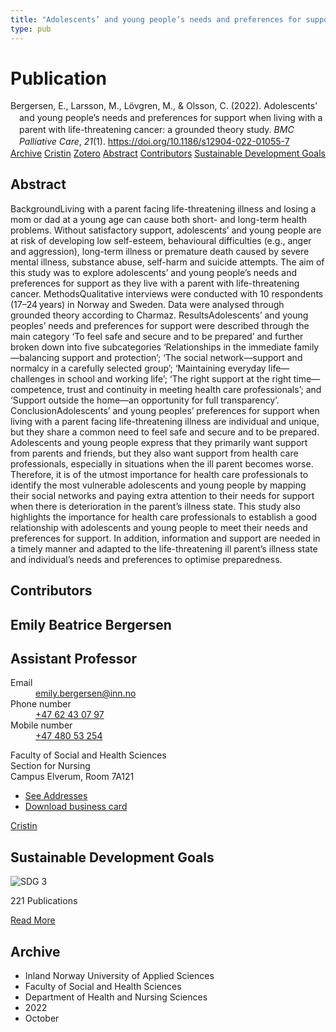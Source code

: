 ```yaml
---
title: "Adolescents’ and young people’s needs and preferences for support when living with a parent with life-threatening cancer: a grounded theory study"
type: pub
---
```

<h1>Publication</h1>
<article id="csl-bib-container-U3PGPJMI" class="csl-bib-container">
  <div class="csl-bib-body" style="line-height: 1.35; padding-left: 1em; text-indent:-1em;">
  <div class="csl-entry">Bergersen, E., Larsson, M., L&#xF6;vgren, M., &amp; Olsson, C. (2022). Adolescents&#x2019; and young people&#x2019;s needs and preferences for support when living with a parent with life-threatening cancer: a grounded theory study. <i>BMC Palliative Care</i>, <i>21</i>(1). <a href="https://doi.org/10.1186/s12904-022-01055-7">https://doi.org/10.1186/s12904-022-01055-7</a></div>
</div>
  <div class="csl-bib-buttons">
    <a href="#taxonomy-article-U3PGPJMI" class="csl-bib-button">Archive</a>
    <a href="https://app.cristin.no/results/show.jsf?id=2062286" alt="Cristin URL" class="csl-bib-button">Cristin</a>
    <a href="http://zotero.org/groups/5022929/items/U3PGPJMI" alt="Zotero URL" class="csl-bib-button">Zotero</a>
    <a href="#abstract-article-U3PGPJMI" class="csl-bib-button">Abstract</a>
    <a href="#contributors-article-U3PGPJMI" class="csl-bib-button">Contributors</a>
    <a href="#sdg-article-U3PGPJMI" class="csl-bib-button">Sustainable Development Goals</a>
  </div>
  <div id="csl-bib-meta-container-U3PGPJMI"></div>
</article>
<div id="csl-bib-meta-U3PGPJMI" class="csl-bib-meta">
  <article id="abstract-article-U3PGPJMI" class="abstract-article">
    <h1>Abstract</h1>
    BackgroundLiving with a parent facing life-threatening illness and losing a mom or dad at a young age can cause both short- and long-term health problems. Without satisfactory support, adolescents’ and young people are at risk of developing low self-esteem, behavioural difficulties (e.g., anger and aggression), long-term illness or premature death caused by severe mental illness, substance abuse, self-harm and suicide attempts. The aim of this study was to explore adolescents’ and young people’s needs and preferences for support as they live with a parent with life-threatening cancer. MethodsQualitative interviews were conducted with 10 respondents (17–24 years) in Norway and Sweden. Data were analysed through grounded theory according to Charmaz. ResultsAdolescents’ and young peoples’ needs and preferences for support were described through the main category ‘To feel safe and secure and to be prepared’ and further broken down into five subcategories ‘Relationships in the immediate family—balancing support and protection’; ‘The social network—support and normalcy in a carefully selected group’; ‘Maintaining everyday life—challenges in school and working life’; ‘The right support at the right time—competence, trust and continuity in meeting health care professionals’; and ‘Support outside the home—an opportunity for full transparency’. ConclusionAdolescents’ and young peoples’ preferences for support when living with a parent facing life-threatening illness are individual and unique, but they share a common need to feel safe and secure and to be prepared. Adolescents and young people express that they primarily want support from parents and friends, but they also want support from health care professionals, especially in situations when the ill parent becomes worse. Therefore, it is of the utmost importance for health care professionals to identify the most vulnerable adolescents and young people by mapping their social networks and paying extra attention to their needs for support when there is deterioration in the parent’s illness state. This study also highlights the importance for health care professionals to establish a good relationship with adolescents and young people to meet their needs and preferences for support. In addition, information and support are needed in a timely manner and adapted to the life-threatening ill parent’s illness state and individual’s needs and preferences to optimise preparedness.
  </article>
  <article id="contributors-article-U3PGPJMI" class="contributors-article">
    <h1>Contributors</h1>
    <div class="personas">
<div class="vrtx-hinn-person-card">
<div class="photo">
<i class="lar la-user-circle missing-person"></i>
</div>
<div class="info">
<hgroup><h1>Emily Beatrice Bergersen</h1>
<h2>Assistant Professor</h2>
</hgroup><dl>
<dt>Email</dt>
<dd>
<a href="mailto:emily.bergersen@inn.no">emily.bergersen@inn.no</a>
</dd>
<dt>Phone number</dt>
<dd><a href="tel:+4762430797">
+47 62 43 07 97
</a></dd>
<dt>Mobile number</dt>
<dd><a href="tel:+4748053254">
+47 480 53 254
</a></dd>
</dl>
<p>
Faculty of Social and Health Sciences<br>
Section for Nursing<br>
Campus Elverum,
Room 7A121
</p>
<ul class="vrtx-hinn-links">
<li><a href="https://www.inn.no/english/find-an-employee/emily-bergersen.html#vrtx-hinn-addresses">See Addresses</a></li>
<li><a href="https://www.inn.no/english/find-an-employee/emily-bergersen.html?vrtx=vcf">Download business card</a></li>
</ul>
</div>
</div>
<a href="https://app.cristin.no/persons/show.jsf?id=1471235" alt="Cristin URL" class="personas-cristin">Cristin</a>
</div>
  </article>
  <article id="sdg-article-U3PGPJMI" class="sdg-article">
    <h1>Sustainable Development Goals</h1>
    <div class="sdg-container"><div id="sdg3" class="sdg">
<img src="{{< params subfolder >}}images/sdg/sdg03_en.png" class="image" alt="SDG 3">
<div class="sdg-overlay">
<p class="sdg-publication-count"><span>221</span> Publications</p>
<p><a href="https://sdgs.un.org/goals/goal3" class="sdg-read-more">Read More</a></p>
</div>
</div></div>
  </article>
  <article id="taxonomy-article-U3PGPJMI" class="taxonomy-article">
    <h1>Archive</h1>
    <ul>
      <li>Inland Norway University of Applied Sciences</li>
      <li>Faculty of Social and Health Sciences</li>
      <li>Department of Health and Nursing Sciences</li>
      <li>2022</li>
      <li>October</li>
    </ul>
  </article>
</div>
